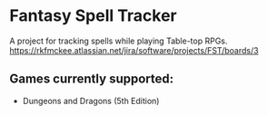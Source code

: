 # Fantasy Spell Tracker
A project for tracking spells while playing Table-top RPGs.
https://rkfmckee.atlassian.net/jira/software/projects/FST/boards/3

## Games currently supported:
- Dungeons and Dragons (5th Edition)
